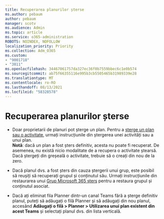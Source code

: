 ```yaml
---
title: Recuperarea planurilor șterse
ms.author: pebaum
author: pebaum
manager: scotv
ms.audience: Admin
ms.topic: article
ms.service: o365-administration
ROBOTS: NOINDEX, NOFOLLOW
localization_priority: Priority
ms.collection: Adm_O365
ms.custom:
- "9001718"
- "3811"
ms.openlocfilehash: 34467061757da327ec36f0b7559bbec6c1e0b574
ms.sourcegitcommit: ab75f66355116e995b3cb5505465b31989339e28
ms.translationtype: MT
ms.contentlocale: ro-RO
ms.lasthandoff: 08/13/2021
ms.locfileid: "58328578"
---
```

# <a name="recover-deleted-plans"></a>Recuperarea planurilor șterse

- Doar proprietarii de planuri pot șterge un plan. Pentru a [șterge un plan sau o activitate](https://support.microsoft.com/office/39e10e78-13f0-446d-94cd-9e562648497a.), urmați instrucțiunile din ștergerea unei activități sau a unui plan.  
    **Notă**: dacă un plan a fost șters definitiv, acesta nu poate fi recuperat. De asemenea, nu există nicio modalitate de a recupera o activitate ștearsă. Dacă ștergeți din greșeală o activitate, trebuie să o creați din nou de la zero.

- Dacă planul dvs. a fost șters din cauza ștergerii unui grup, este posibil să reușiți să recuperați grupul și conținutul său. Urmați instrucțiunile din restaurarea unui [Grup Microsoft 365 șters](https://docs.microsoft.com/microsoft-365/admin/create-groups/restore-deleted-group?view=o365-worldwide) pentru a restaura grupul și conținutul asociat.

- Dacă ați eliminat fila Planner dintr-un canal Teams fără a șterge definitiv planul, puteți să adăugați o filă Planner și să adăugați din nou planul, accesând **Adăugați o filă > Planner > Utilizarea unui plan existent din acest Teams** și selectați planul dvs. din lista verticală.
